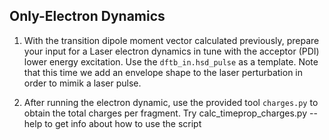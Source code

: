 ## Only-Electron Dynamics

1) With the transition dipole moment vector calculated previously, prepare
your input for a Laser electron dynamics in tune with the acceptor (PDI)
lower energy excitation. Use the `dftb_in.hsd_pulse` as a template. Note 
that this time we add an envelope shape to the laser perturbation in order
to mimik a laser pulse.

2) After running the electron dynamic, use the provided tool `charges.py`
to obtain the total charges per fragment. Try 
	calc_timeprop_charges.py --help
to get info about how to use the script
